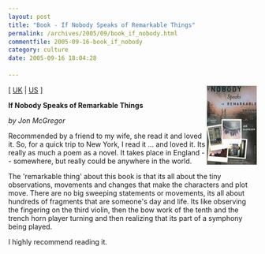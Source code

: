 ```yaml
---
layout: post
title: "Book - If Nobody Speaks of Remarkable Things"
permalink: /archives/2005/09/book_if_nobody.html
commentfile: 2005-09-16-book_if_nobody
category: culture
date: 2005-09-16 18:04:28

---
```


<img alt="If Nobody Speaks of Remarkable Things" src="/assets/images/remarkable-thumb.jpg" width="101" height="160" class="img_plain" align="right"/>

\[ [UK](http://www.amazon.co.uk/exec/obidos/ASIN/0618344586/qid=1126889990/sr=2-1/ref=sr_2_3_1/026-7137165-3530015) | [US](http://www.amazon.com/exec/obidos/ASIN/0618344586/qid%3D1126889990/sr%3D2-1/ref%3Dsr%5F2%5F3%5F1/103-3883285-7475016) \]

**If Nobody Speaks of Remarkable Things**

*by Jon McGregor*

Recommended by a friend to my wife, she read it and loved it. So, for a quick trip to New York, I read it ... and loved it. Its really as much a poem as a novel. It takes place in England -- somewhere, but really could be anywhere in the world.

The 'remarkable thing' about this book is that its all about the tiny observations, movements and changes that make the characters and plot move. There are no big sweeping statements or movements, its all about hundreds of fragments that are someone's day and life. Its like observing the fingering on the third violin, then the bow work of the tenth and the trench horn player turning and then realizing that its part of a symphony being played.

I highly recommend reading it.
